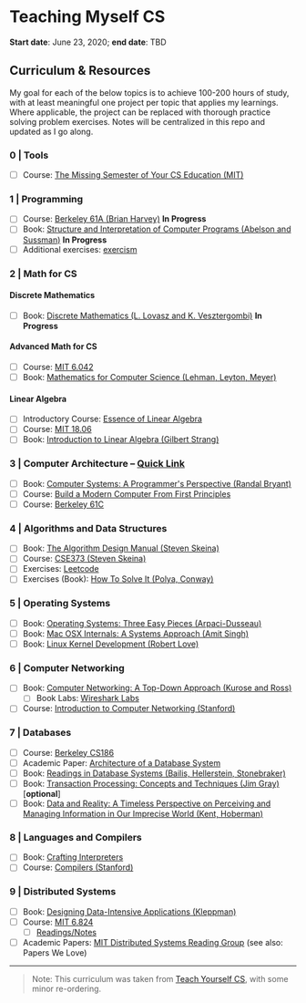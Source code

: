 # Teaching Myself CS
**Start date**: June 23, 2020; **end date**: TBD

## Curriculum & Resources
My goal for each of the below topics is to achieve 100-200 hours of study, with at least meaningful one project per topic that applies my learnings. Where applicable, the project can be replaced with thorough practice solving problem exercises. Notes will be centralized in this repo and updated as I go along.

### 0 | Tools
- [ ] Course: [The Missing Semester of Your CS Education (MIT)](https://missing.csail.mit.edu/)

### 1 | Programming
- [ ] Course: [Berkeley 61A (Brian Harvey)](https://archive.org/details/ucberkeley-webcast-PL3E89002AA9B9879E?sort=titleSorter) **In Progress**
- [ ] Book: [Structure and Interpretation of Computer Programs (Abelson and Sussman)](https://mitpress.mit.edu/sites/default/files/sicp/full-text/book/book.html) **In Progress**
- [ ] Additional exercises: [exercism](http://exercism.io/)

### 2 | Math for CS
#### Discrete Mathematics
- [ ] Book: [Discrete Mathematics (L. Lovasz and K. Vesztergombi)](http://www.cs.elte.hu/~lovasz/dmbook.ps) **In Progress**
#### Advanced Math for CS
- [ ] Course: [MIT 6.042](https://ocw.mit.edu/courses/electrical-engineering-and-computer-science/6-042j-mathematics-for-computer-science-fall-2010/video-lectures/)
- [ ] Book: [Mathematics for Computer Science (Lehman, Leyton, Meyer)](https://courses.csail.mit.edu/6.042/spring17/mcs.pdf)
#### Linear Algebra
- [ ] Introductory Course: [Essence of Linear Algebra](https://www.youtube.com/playlist?list=PLZHQObOWTQDPD3MizzM2xVFitgF8hE_ab)
- [ ] Course: [MIT 18.06](https://ocw.mit.edu/courses/mathematics/18-06-linear-algebra-spring-2010/video-lectures/)
- [ ] Book: [Introduction to Linear Algebra (Gilbert Strang)](https://www.amazon.com/Introduction-Linear-Algebra-Gilbert-Strang/dp/0980232775/) 

### 3 | Computer Architecture – [Quick Link](computer-architecture/nand2tetris/notes.md)
- [ ] Book: [Computer Systems: A Programmer's Perspective (Randal Bryant)](http://csapp.cs.cmu.edu/3e/home.html)
- [ ] Course: [Build a Modern Computer From First Principles](https://www.coursera.org/learn/build-a-computer)
- [ ] Course: [Berkeley 61C](https://archive.org/details/ucberkeley-webcast-PL-XXv-cvA_iCl2-D-FS5mk0jFF6cYSJs_)

### 4 | Algorithms and Data Structures
- [ ] Book: [The Algorithm Design Manual (Steven Skeina)](https://www.amazon.com/Algorithm-Design-Manual-Steven-Skiena/dp/1848000693/?pldnSite=1)
- [ ] Course: [CSE373 (Steven Skeina)](https://www.youtube.com/watch?v=A2bFN3MyNDA&list=PLOtl7M3yp-DX32N0fVIyvn7ipWKNGmwpp)
- [ ] Exercises: [Leetcode](https://leetcode.com/)
- [ ] Exercises (Book): [How To Solve It (Polya, Conway)](https://smile.amazon.com/How-Solve-Mathematical-Princeton-Science/dp/069116407X/)

### 5 | Operating Systems
- [ ] Book: [Operating Systems: Three Easy Pieces (Arpaci-Dusseau)](http://pages.cs.wisc.edu/~remzi/OSTEP/)
- [ ] Book: [Mac OSX Internals: A Systems Approach (Amit Singh)](https://www.amazon.com/Mac-OS-Internals-Systems-Approach/dp/0321278542/)
- [ ] Book: [Linux Kernel Development (Robert Love)](https://www.amazon.com/Linux-Kernel-Development-Robert-Love/dp/0672329468)

### 6 | Computer Networking
- [ ] Book: [Computer Networking: A Top-Down Approach (Kurose and Ross)](https://smile.amazon.com/Computer-Networking-Top-Down-Approach-7th/dp/0133594149/)
  - [ ] Book Labs: [Wireshark Labs](http://www-net.cs.umass.edu/wireshark-labs/)
- [ ] Course: [Introduction to Computer Networking (Stanford)](https://www.youtube.com/playlist?list=PLvFG2xYBrYAQCyz4Wx3NPoYJOFjvU7g2Z)

### 7 | Databases
- [ ] Course: [Berkeley CS186](https://www.youtube.com/user/CS186Berkeley/videos)
- [ ] Academic Paper: [Architecture of a Database System](https://dsf.berkeley.edu/papers/fntdb07-architecture.pdf)
- [ ] Book: [Readings in Database Systems (Bailis, Hellerstein, Stonebraker)](http://www.redbook.io/)
- [ ] Book: [Transaction Processing: Concepts and Techniques (Jim Gray)]() [**optional**]
- [ ] Book: [Data and Reality: A Timeless Perspective on Perceiving and Managing Information in Our Imprecise World (Kent, Hoberman)](https://www.amazon.com/Data-Reality-Perspective-Perceiving-Information/dp/1935504215)

### 8 | Languages and Compilers
- [ ] Book: [Crafting Interpreters](https://craftinginterpreters.com/introduction.html)
- [ ] Course: [Compilers (Stanford)](https://www.edx.org/course/compilers)

### 9 | Distributed Systems
- [ ] Book: [Designing Data-Intensive Applications (Kleppman)](https://www.amazon.com/Designing-Data-Intensive-Applications-Reliable-Maintainable-ebook/dp/B06XPJML5D/?pldnSite=1)
- [ ] Course: [MIT 6.824](https://www.youtube.com/watch?v=cQP8WApzIQQ&list=PLrw6a1wE39_tb2fErI4-WkMbsvGQk9_UB)
  - [ ] [Readings/Notes](https://pdos.csail.mit.edu/6.824/schedule.html)
- [ ] Academic Papers: [MIT Distributed Systems Reading Group](http://dsrg.pdos.csail.mit.edu/papers/) (see also: Papers We Love)

---

> Note: This curriculum was taken from [Teach Yourself CS](https://teachyourselfcs.com/), with some minor re-ordering.
